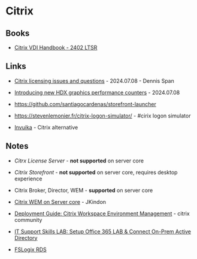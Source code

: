 # Citrix

## Books

* [Citrix VDI Handbook - 2402 LTSR](https://community.citrix.com/tech-zone/build/tech-papers/citrix-vdi-handbook#_=_)

## Links

* [Citrix licensing issues and questions](https://dennisspan.com/citrix-licensing-issues-and-questions/) - 2024.07.08 - Dennis Span
* [Introducing new HDX graphics performance counters](https://www.citrix.com/blogs/2024/07/08/introducing-new-hdx-graphics-performance-counters/?utm_source=linkedin&utm_campaign=citrix%2520organic&utm_medium=social%2520media%2520organic) - 2024.07.08
* https://github.com/santiagocardenas/storefront-launcher
* https://stevenlemonier.fr/citrix-logon-simulator/ -  #cirix logon simulator

* [Invuika](https://www.inuvika.com/free-trial/) - Citrix alternative

## Notes

* *Citrx License Server* - **not supported** on server core
* *Citrix Storefront* - **not supported** on server core, requires desktop experience
* Citrix Broker, Director, WEM - **supported** on server core
* [Citrix WEM on Server core](https://jkindon.com/citrix-wem-on-windows-server-core/) - JKindon
* [Deployment Guide: Citrix Workspace Environment Management](https://community.citrix.com/tech-zone/build/deployment-guides/citrix-workspace-environment-management/) - citrix community

* [IT Support Skills LAB: Setup Office 365 LAB & Connect On-Prem Active Directory](https://www.youtube.com/watch?v=MdynjUdKQvU)
* [FSLogix RDS](https://woshub.com/fslogix-profiles-windows-server-rds/)